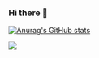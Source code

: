 ### Hi there 👋




[![Anurag's GitHub stats](https://github-readme-stats.vercel.app/api/wakatime?username=@Deknop&theme=noctis_minimus&v=2)](https://github.com/anuraghazra/github-readme-stats)

<img src="{https://img.shields.io/badge/alan-del-fresno-95a034187?style=for-the-badge&logo=linkedin&logoColor=white}" />
<!--

**AlandelFresno/AlandelFresno** is a ✨ _special_ ✨ repository because its `README.md` (this file) appears on your GitHub profile.

Here are some ideas to get you started:

- 🔭 I’m currently working on ...
- 🌱 I’m currently learning ...
- 👯 I’m looking to collaborate on ...
- 🤔 I’m looking for help with ...
- 💬 Ask me about ...
- 📫 How to reach me: ...
- 😄 Pronouns: ...
- ⚡ Fun fact: ...
-->
